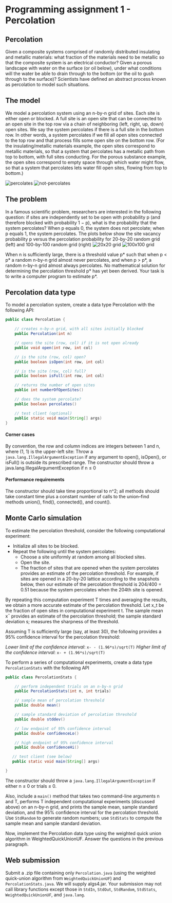 # Programming assignment 1 - Percolation
## Percolation
Given a composite systems comprised of randomly distributed insulating and metallic materials: what fraction of the materials need to be metallic so that the composite system is an electrical conductor? Given a porous landscape with water on the surface (or oil below), under what conditions will the water be able to drain through to the bottom (or the oil to gush through to the surface)? Scientists have defined an abstract process known as percolation to model such situations.

## The model
We model a percolation system using an n-by-n grid of sites. Each site is either open or blocked. A full site is an open site that can be connected to an open site in the top row via a chain of neighboring (left, right, up, down) open sites. We say the system percolates if there is a full site in the bottom row. In other words, a system percolates if we fill all open sites connected to the top row and that process fills some open site on the bottom row. (For the insulating/metallic materials example, the open sites correspond to metallic materials, so that a system that percolates has a metallic path from top to bottom, with full sites conducting. For the porous substance example, the open sites correspond to empty space through which water might flow, so that a system that percolates lets water fill open sites, flowing from top to bottom.)

![percolates](https://coursera.cs.princeton.edu/algs4/assignments/percolation/percolates-yes.png)
![not-percolates](https://coursera.cs.princeton.edu/algs4/assignments/percolation/percolates-no.png)

## The problem
In a famous scientific problem, researchers are interested in the following question: if sites are independently set to be open with probability p (and therefore blocked with probability 1 − p), what is the probability that the system percolates? When p equals 0, the system does not percolate; when p equals 1, the system percolates. The plots below show the site vacancy probability p versus the percolation probability for 20-by-20 random grid (left) and 100-by-100 random grid (right)
![20x20 grid](https://coursera.cs.princeton.edu/algs4/assignments/percolation/percolation-threshold20.png)
![100x100 grid](https://coursera.cs.princeton.edu/algs4/assignments/percolation/percolation-threshold100.png)

When n is sufficiently large, there is a threshold value p* such that when p < p* a random n-by-n grid almost never percolates, and when p > p*, a random n-by-n grid almost always percolates. No mathematical solution for determining the percolation threshold p* has yet been derived. Your task is to write a computer program to estimate p*. 

## Percolation data type
To model a percolation system, create a data type Percolation with the following API:

```java
public class Percolation {

    // creates n-by-n grid, with all sites initially blocked
    public Percolation(int n)

    // opens the site (row, col) if it is not open already
    public void open(int row, int col)

    // is the site (row, col) open?
    public boolean isOpen(int row, int col)

    // is the site (row, col) full?
    public boolean isFull(int row, int col)

    // returns the number of open sites
    public int numberOfOpenSites()

    // does the system percolate?
    public boolean percolates()

    // test client (optional)
    public static void main(String[] args)
}
```

#### Corner cases
By convention, the row and column indices are integers between 1 and n, where (1, 1) is the upper-left site: Throw a `java.lang.IllegalArgumentException` if any argument to open(), isOpen(), or isFull() is outside its prescribed range. The constructor should throw a java.lang.IllegalArgumentException if n ≤ 0

#### Performance requirements
The constructor should take time proportional to n^2; all methods should take constant time plus a constant number of calls to the union–find methods union(), find(), connected(), and count(). 

## Monte Carlo simulation
To estimate the percolation threshold, consider the following computational experiment:

* Initialize all sites to be blocked.
* Repeat the following until the system percolates:
    * Choose a site uniformly at random among all blocked sites.
    * Open the site. 
    * The fraction of sites that are opened when the system percolates provides an estimate of the percolation threshold.
For example, if sites are opened in a 20-by-20 lattice according to the snapshots below, then our estimate of the percolation threshold is 204/400 = 0.51 because the system percolates when the 204th site is opened. 

By repeating this computation experiment T times and averaging the results, we obtain a more accurate estimate of the percolation threshold. Let x_t be the fraction of open sites in computational experiment t. The sample mean x¯ provides an estimate of the percolation threshold; the sample standard deviation s; measures the sharpness of the threshold. 

Assuming T is sufficiently large (say, at least 30), the following provides a 95% confidence interval for the percolation threshold:

*Lower limit of the confidence interval*: `x- - (1.96*s)/sqrt(T)`
*Higher limit of the confidence interval*: `x- + (1.96*s)/sqrt(T)`

To perform a series of computational experiments, create a data type `PercolationStats` with the following API

```java
public class PercolationStats {

    // perform independent trials on an n-by-n grid
    public PercolationStats(int n, int trials)

    // sample mean of percolation threshold
    public double mean()

    // sample standard deviation of percolation threshold
    public double stddev()

    // low endpoint of 95% confidence interval
    public double confidenceLo()

    // high endpoint of 95% confidence interval
    public double confidenceHi()

   // test client (see below)
   public static void main(String[] args)

}
```

The constructor should throw a `java.lang.IllegalArgumentException` if either n ≤ 0 or trials ≤ 0.

Also, include a `main()` method that takes two command-line arguments n and T, performs T independent computational experiments (discussed above) on an n-by-n grid, and prints the sample mean, sample standard deviation, and the 95% confidence interval for the percolation threshold. Use `StdRandom` to generate random numbers; use `StdStats` to compute the sample mean and sample standard deviation. 

Now, implement the Percolation data type using the weighted quick union algorithm in WeightedQuickUnionUF. Answer the questions in the previous paragraph.

## Web submission
Submit a .zip file containing only `Percolation.java` (using the weighted quick-union algorithm from `WeightedQuickUnionUF`) and `PercolationStats.java`. We will supply algs4.jar. Your submission may not call library functions except those in `StdIn`, `StdOut`, `StdRandom`, `StdStats`, `WeightedQuickUnionUF`, and `java.lang`.


